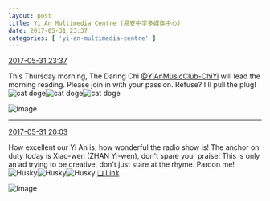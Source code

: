 ```yaml
---
layout: post
title: Yi An Multimedia Centre (易安中学多媒体中心)
date: 2017-05-31 23:37
categories: [ 'yi-an-multimedia-centre' ]
---
```


<div class="weibo-info">
  <a href="http://weibo.com/6196825252/F5I7aejYc">2017-05-31 23:37</a>
</div>

This Thursday morning, The Daring Chi [@YiAnMusicClub-ChiYi](http://weibo.com/u/6117581836) will lead the morning reading. Please join in with your passion. Refuse? I'll pull the plug! ![cat doge](http://img.t.sinajs.cn/t4/appstyle/expression/ext/normal/4a/mm_org.gif)![cat doge](http://img.t.sinajs.cn/t4/appstyle/expression/ext/normal/4a/mm_org.gif)![cat doge](http://img.t.sinajs.cn/t4/appstyle/expression/ext/normal/4a/mm_org.gif)

<!-- more -->

![Image](http://wx4.sinaimg.cn/mw690/006Lnfkogy1fg4xhq641dj31st2p84qt.jpg)

---

<div class="weibo-info">
  <a href="http://weibo.com/6196825252/F5GIfDurO">2017-05-31 20:03</a>
</div>

How excellent our Yi An is, how wonderful the radio show is! The anchor on duty today is Xiao-wen (ZHAN Yi-wen), don't spare your praise! This is only an ad trying to be creative, don't just stare at the rhyme. Pardon me! ![Husky](http://img.t.sinajs.cn/t4/appstyle/expression/ext/normal/74/moren_hashiqi_org.png)![Husky](http://img.t.sinajs.cn/t4/appstyle/expression/ext/normal/74/moren_hashiqi_org.png)![Husky](http://img.t.sinajs.cn/t4/appstyle/expression/ext/normal/74/moren_hashiqi_org.png) [❏ Link](http://m.ximalaya.com/78339006/sound/39407615)

![Image](http://wx1.sinaimg.cn/mw690/006Lnfkogy1fg4sr32yp4j31st2p84qs.jpg)
